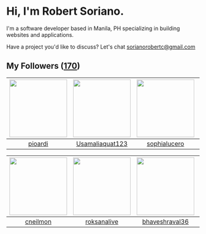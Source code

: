 # Hi, I'm Robert Soriano.
I'm a software developer based in Manila, PH specializing in building websites and applications.

Have a project you'd like to discuss?
Let's chat <a href="mailto:=sorianorobertc@gmail.com?Subject=Hello" target="_top">sorianorobertc@gmail.com</a>

## My Followers ([170](https://github.com/sorxrob?tab=followers))

| <img src="https://avatars0.githubusercontent.com/u/15161576?v=4" width="150" height="150" /> | <img src="https://avatars0.githubusercontent.com/u/33973828?v=4" width="150" height="150" /> | <img src="https://avatars3.githubusercontent.com/u/3439620?v=4" width="150" height="150" /> | <img src="https://avatars1.githubusercontent.com/u/34646230?v=4" width="150" height="150" /> |
| :------------------------------------------------------------------------------------------: | :------------------------------------------------------------------------------------------: | :-----------------------------------------------------------------------------------------: | :------------------------------------------------------------------------------------------: |
|                             [pioardi](https://github.com/pioardi)                            |                     [Usamaliaquat123](https://github.com/Usamaliaquat123)                    |                       [sophialucero](https://github.com/sophialucero)                       |                            [niketski](https://github.com/niketski)                           |

| <img src="https://avatars0.githubusercontent.com/u/2407368?v=4" width="150" height="150" /> | <img src="https://avatars0.githubusercontent.com/u/43819676?v=4" width="150" height="150" /> | <img src="https://avatars3.githubusercontent.com/u/35731667?v=4" width="150" height="150" /> | <img src="https://avatars1.githubusercontent.com/u/9156431?v=4" width="150" height="150" /> |
| :-----------------------------------------------------------------------------------------: | :------------------------------------------------------------------------------------------: | :------------------------------------------------------------------------------------------: | :-----------------------------------------------------------------------------------------: |
|                           [cneilmon](https://github.com/cneilmon)                           |                         [roksanalive](https://github.com/roksanalive)                        |                      [bhaveshraval36](https://github.com/bhaveshraval36)                     |                              [msrkc](https://github.com/msrkc)                              |